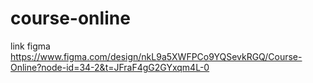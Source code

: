 # course-online
link figma
https://www.figma.com/design/nkL9a5XWFPCo9YQSevkRGQ/Course-Online?node-id=34-2&t=JFraF4gG2GYxqm4L-0
